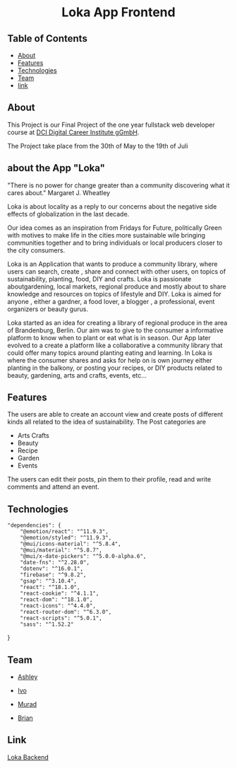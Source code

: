<h1 align="center">Loka App Frontend</h1>

<!-- TABLE OF CONTENTS -->

## Table of Contents

- [About](#about)  
- [Features](#features)
- [Technologies](#technologies)
- [Team](#team)
- [link](#link)

<!-- ABOUT -->

## About


This Project is our Final Project of the one year fullstack web developer course at [DCI Digital Career Institute gGmbH](https://digitalcareerinstitute.org/de/).

The Project take place from the 30th of May to the 19th of Juli

## about the App "Loka"

"There is no power for change greater than a community discovering what it cares about." Margaret J. Wheatley

Loka is about locality as a reply to our concerns about the negative side effects of globalization in the last decade.

Our idea comes as an inspiration from Fridays for Future, politically Green with motives to make life in the cities more sustainable wile bringing communities together and to bring individuals or local producers closer to the city consumers.

Loka is an Application that wants to produce a community library, where users can search, create , share and connect with other users, on topics of sustainability, planting, food, DIY and crafts. Loka is passionate aboutgardening, local markets, regional produce and mostly about to share knowledge and resources on topics of lifestyle and DIY. Loka is aimed for anyone , either a gardner, a food lover, a blogger , a professional, event organizers or beauty gurus.

Loka started as an idea for creating a library of regional produce in the area of Brandenburg, Berlin. Our aim was to give to the consumer a informative platform to know when to plant or eat what is in season. Our App later evolved to a create a platform like a collaborative a community library that could offer many topics around planting eating and learning. In Loka is where the consumer shares and asks for help on is own journey either planting in the balkony, or posting your recipes, or DIY products related to beauty, gardening, arts and crafts, events, etc... 



<!-- FEATURES -->

## Features

The users are able to create an account view and create posts of different kinds all related to the idea of sustainability.
The Post categories are 
- Arts Crafts
- Beauty
- Recipe
- Garden
- Events

The users can edit their posts, pin them to their profile, read and write comments and attend an event.


<!-- TECHNOLOGIES -->

## Technologies

    "dependencies": {
        "@emotion/react": "^11.9.3",
        "@emotion/styled": "^11.9.3",
        "@mui/icons-material": "^5.8.4",
        "@mui/material": "^5.8.7",
        "@mui/x-date-pickers": "^5.0.0-alpha.6",
        "date-fns": "^2.28.0",
        "dotenv": "^16.0.1",
        "firebase": "^9.8.2",
        "gsap": "^3.10.4",
        "react": "^18.1.0",
        "react-cookie": "^4.1.1",
        "react-dom": "^18.1.0",
        "react-icons": "^4.4.0",
        "react-router-dom": "^6.3.0",
        "react-scripts": "^5.0.1",
        "sass": "^1.52.2"
  }
  
<!-- TEAM -->

## Team


- [Ashley](https://github.com/heyitsashleyhere)

- [Ivo](https://github.com/ivoserra)

- [Murad](https://github.com/muradgm)

- [Brian](https://github.com/BrianLadwig)




<!-- LINK -->


## Link


[Loka Backend](https://github.com/BrianLadwig/BAIM-backend/tree/main)

